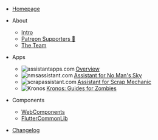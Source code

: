 - [Homepage](/)

- About
  - [Intro](about/intro.md)
  - [Patreon Supporters 🧡](about/patrons.md)
  - [The Team](about/team.md)

- Apps
  - [<img align="left" alt="assistantapps.com" data-app-icon src="https://cdn.assistantapps.com/icon/assistantApps.png" />Overview](apps/overview.md)
  - [<img align="left" alt="nmsassistant.com" data-app-icon src="https://cdn.assistantapps.com/icon/assistantNMS.png" />Assistant for No Man's Sky](apps/nms-main.md)
  - [<img align="left" alt="scrapassistant.com" data-app-icon src="https://cdn.assistantapps.com/icon/assistantSMS.png" />Assistant for Scrap Mechanic](apps/sms-main.md)
  - [<img align="left" alt="Kronos" data-app-icon src="https://cdn.assistantapps.com/icon/kronos.jpg" />Kronos: Guides for Zombies](apps/kgz-main.md)

- Components
  - [WebComponents](components/web-components.md)
  - [FlutterCommonLib](components/flutter-components.md)

- [Changelog](changelog.md)


